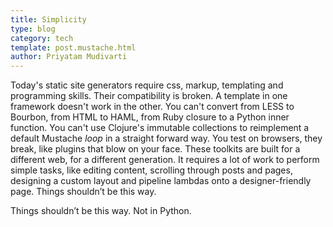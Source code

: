 ```yaml
---
title: Simplicity
type: blog
category: tech
template: post.mustache.html
author: Priyatam Mudivarti
---
```


Today's static site generators require css, markup, templating and programming skills. Their compatibility is broken. 
A template in one framework doesn't work in the other. You can't convert from LESS to Bourbon, from HTML to HAML,
from Ruby closure to a Python inner function. You can't use Clojure's immutable collections to reimplement a default 
Mustache _loop_ in a straight forward way. You test on browsers, they break, like plugins that blow on your face. 
These toolkits are built for a different web, for a different generation. It requires a lot of work to perform simple 
tasks, like editing content, scrolling through posts and pages, designing a custom layout and pipeline lambdas onto 
a designer-friendly page. Things shouldn’t be this way.

Things shouldn’t be this way. Not in Python.
